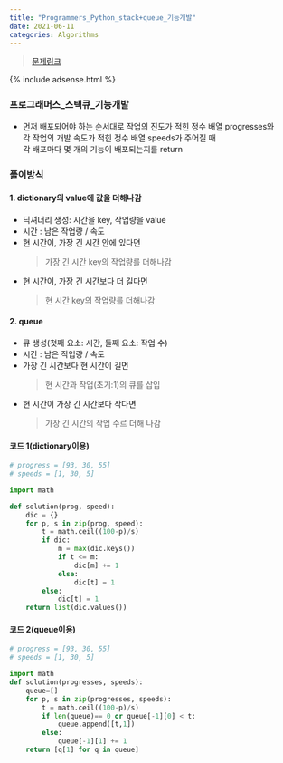 ```yaml
---
title: "Programmers_Python_stack+queue_기능개발"
date: 2021-06-11
categories: Algorithms
---
```

> [문제링크](https://programmers.co.kr/learn/courses/30/parts/12081)

{% include adsense.html %}


### 프로그래머스_스택큐_기능개발
- 먼저 배포되어야 하는 순서대로 작업의 진도가 적힌 정수 배열 progresses와<br>
  각 작업의 개발 속도가 적힌 정수 배열 speeds가 주어질 때<br> 
  각 배포마다 몇 개의 기능이 배포되는지를 return<br> 

### 풀이방식

####  1. dictionary의 value에 값을 더해나감

- 딕셔너리 생성: 시간을 key, 작업량을 value 
- 시간 : 남은 작업량 / 속도
- 현 시간이, 가장 긴 시간 안에 있다면 
    > 가장 긴 시간 key의 작업량를 더해나감<br>
- 현 시간이, 가장 긴 시간보다 더 길다면
    >  현 시간 key의 작업량를 더해나감

#### 2. queue

- 큐 생성(첫째 요소: 시간, 둘째 요소: 작업 수)
- 시간 : 남은 작업량 / 속도
- 가장 긴 시간보다 현 시간이 길면
    > 현 시간과 작업(초기:1)의 큐를 삽입<br>
- 현 시간이 가장 긴 시간보다 작다면
    >  가장 긴 시간의 작업 수르 더해 나감

#### 코드 1(dictionary이용)

```python
# progress = [93, 30, 55]
# speeds = [1, 30, 5]

import math

def solution(prog, speed):
    dic = {}
    for p, s in zip(prog, speed):
        t = math.ceil((100-p)/s)
        if dic:
            m = max(dic.keys())
            if t <= m:
                dic[m] += 1
            else:
                dic[t] = 1
        else:
            dic[t] = 1
    return list(dic.values())
```    

#### 코드 2(queue이용)

```python
# progress = [93, 30, 55]
# speeds = [1, 30, 5]

import math
def solution(progresses, speeds):
    queue=[]
    for p, s in zip(progresses, speeds):
        t = math.ceil((100-p)/s)
        if len(queue)== 0 or queue[-1][0] < t:
            queue.append([t,1])
        else:
            queue[-1][1] += 1
    return [q[1] for q in queue]
```

